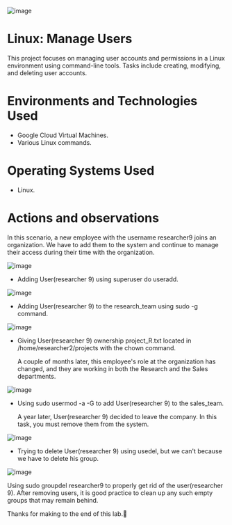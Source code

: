 ![image](https://github.com/user-attachments/assets/09fb938b-03bf-4fb0-aca2-99b2b21024b0)

# Linux: Manage Users
This project focuses on managing user accounts and permissions in a Linux environment using command-line tools. Tasks include creating, modifying, and deleting user accounts.


# Environments and Technologies Used</h2>
- Google Cloud Virtual Machines.
- Various Linux commands.

# Operating Systems Used </h2>
- Linux.

# Actions and observations
In this scenario, a new employee with the username researcher9 joins an organization. We have to add them to the system and continue to manage their access during their time with the organization.

![image](https://github.com/user-attachments/assets/129aa005-7f21-426c-992a-95825f5bcff1)

- Adding User(researcher 9) using superuser do useradd.

![image](https://github.com/user-attachments/assets/eee194e4-9ae9-4d8f-913d-283405b45979)

- Adding  User(researcher 9) to the research_team using sudo -g command.

![image](https://github.com/user-attachments/assets/ca3ee28f-69b0-4fba-8d1c-4c7b4521d12b)

- Giving User(researcher 9) ownership project_R.txt located in /home/researcher2/projects with the chown command.

   A couple of months later, this employee's role at the organization has changed, and they are working in both the Research and the Sales departments.

 ![image](https://github.com/user-attachments/assets/75a756d7-958c-4bf0-a749-00c7eb961343)

 - Using sudo usermod -a -G to add User(researcher 9) to the sales_team.

     A year later, User(researcher 9) decided to leave the company. In this task, you must remove them from the system.

![image](https://github.com/user-attachments/assets/a93c2788-5478-49ba-84d5-8632f1beb7ea)

 - Trying to delete User(researcher 9) using usedel, but we can't because we have to delete his group.
  
![image](https://github.com/user-attachments/assets/a1edf06e-0906-4b85-bcfb-25647e2d8387)

Using sudo groupdel researcher9 to properly get rid of the user(researcher 9). After removing users, it is good practice to clean up any such empty groups that may remain behind.

   Thanks for making to the end of this lab.🎉
  
   

